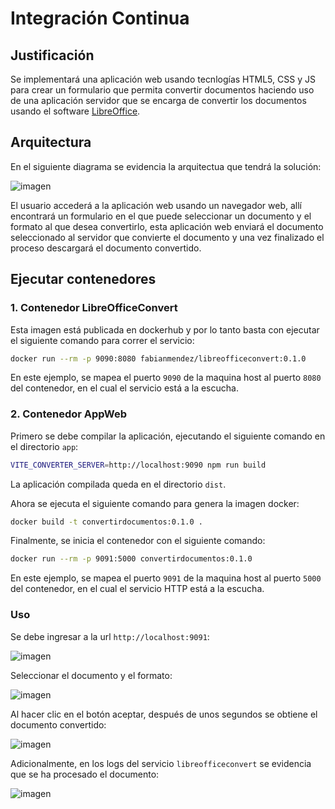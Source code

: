 # Integración Continua

## Justificación

Se implementará una aplicación web usando tecnlogías HTML5, CSS y JS para crear un formulario que permita convertir documentos haciendo uso de una aplicación servidor que se encarga de convertir los documentos usando el software [LibreOffice](https://libreoffice.org).

## Arquitectura

En el siguiente diagrama se evidencia la arquitectua que tendrá la solución:

![imagen](https://user-images.githubusercontent.com/63758241/120250059-6d298600-c242-11eb-9dea-809f6a7a3ee2.png)


El usuario accederá a la aplicación web usando un navegador web, allí encontrará un formulario en el que puede seleccionar un documento y el formato al que desea convertirlo, esta aplicación web enviará el documento seleccionado al servidor que convierte el documento y una vez finalizado el proceso descargará el documento convertido.

## Ejecutar contenedores

### 1. Contenedor LibreOfficeConvert

Esta imagen está publicada en dockerhub y por lo tanto basta con ejecutar el siguiente comando para correr el servicio:

```bash
docker run --rm -p 9090:8080 fabianmendez/libreofficeconvert:0.1.0
```

En este ejemplo, se mapea el puerto `9090` de la maquina host al puerto `8080` del contenedor, en el cual el servicio está a la escucha.


### 2. Contenedor AppWeb

Primero se debe compilar la aplicación, ejecutando el siguiente comando en el directorio `app`:

```bash
VITE_CONVERTER_SERVER=http://localhost:9090 npm run build
```

La aplicación compilada queda en el directorio `dist`.

Ahora se ejecuta el siguiente comando para genera la imagen docker:

```bash
docker build -t convertirdocumentos:0.1.0 .
```

Finalmente, se inicia el contenedor con el siguiente comando:
```bash
docker run --rm -p 9091:5000 convertirdocumentos:0.1.0
```
En este ejemplo, se mapea el puerto `9091` de la maquina host al puerto `5000` del contenedor, en el cual el servicio HTTP está a la escucha.

### Uso

Se debe ingresar a la url `http://localhost:9091`:

![imagen](https://user-images.githubusercontent.com/63758241/120249446-8e897280-c240-11eb-94cf-3dc3cb7c9f1b.png)

Seleccionar el documento y el formato:

![imagen](https://user-images.githubusercontent.com/63758241/120249470-a2cd6f80-c240-11eb-9919-fe87e7b4f505.png)

Al hacer clic en el botón aceptar, después de unos segundos se obtiene el documento convertido:

![imagen](https://user-images.githubusercontent.com/63758241/120249502-bd9fe400-c240-11eb-9bcb-2f4930da8de5.png)

Adicionalmente, en los logs del servicio `libreofficeconvert` se evidencia que se ha procesado el documento:

![imagen](https://user-images.githubusercontent.com/63758241/120249563-f5a72700-c240-11eb-86f5-2180c218d198.png)
